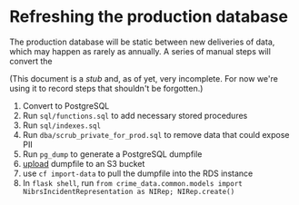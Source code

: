 Refreshing the production database
==================================

The production database will be static between new deliveries of data,
which may happen as rarely as annually.  A series of manual steps will
convert the

(This document is a *stub* and, as of yet, very incomplete.  For now
  we're using it to record steps that shouldn't be forgotten.)

1. Convert to PostgreSQL
1. Run `sql/functions.sql` to add necessary stored procedures
1. Run `sql/indexes.sql`
1. Run `dba/scrub_private_for_prod.sql` to remove data that could expose PII  
1. Run `pg_dump` to generate a PostgreSQL dumpfile
1. [upload](upload.md) dumpfile to an S3 bucket
1. use `cf import-data` to pull the dumpfile into the RDS instance
1. In `flask shell`, run `from crime_data.common.models import NibrsIncidentRepresentation as NIRep; NIRep.create()`
